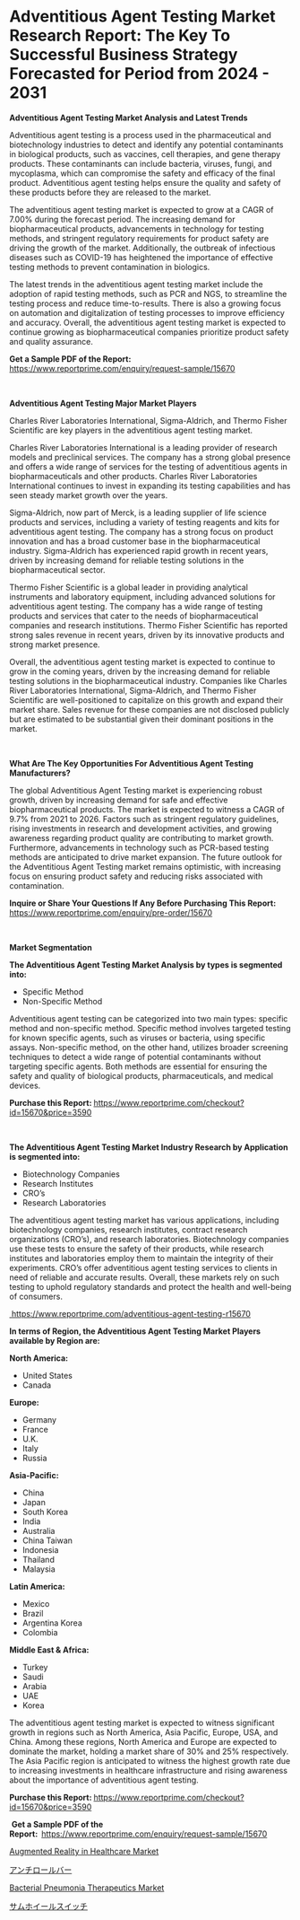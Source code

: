<p><h1>Adventitious Agent Testing Market Research Report: The Key To Successful Business Strategy Forecasted for Period from 2024 - 2031</h1></p><p><strong>Adventitious Agent Testing Market Analysis and Latest Trends</strong></p>
<p><p>Adventitious agent testing is a process used in the pharmaceutical and biotechnology industries to detect and identify any potential contaminants in biological products, such as vaccines, cell therapies, and gene therapy products. These contaminants can include bacteria, viruses, fungi, and mycoplasma, which can compromise the safety and efficacy of the final product. Adventitious agent testing helps ensure the quality and safety of these products before they are released to the market.</p><p>The adventitious agent testing market is expected to grow at a CAGR of 7.00% during the forecast period. The increasing demand for biopharmaceutical products, advancements in technology for testing methods, and stringent regulatory requirements for product safety are driving the growth of the market. Additionally, the outbreak of infectious diseases such as COVID-19 has heightened the importance of effective testing methods to prevent contamination in biologics.</p><p>The latest trends in the adventitious agent testing market include the adoption of rapid testing methods, such as PCR and NGS, to streamline the testing process and reduce time-to-results. There is also a growing focus on automation and digitalization of testing processes to improve efficiency and accuracy. Overall, the adventitious agent testing market is expected to continue growing as biopharmaceutical companies prioritize product safety and quality assurance.</p></p>
<p><strong>Get a Sample PDF of the Report:&nbsp;</strong> <a href="https://www.reportprime.com/enquiry/request-sample/15670">https://www.reportprime.com/enquiry/request-sample/15670</a></p>
<p>&nbsp;</p>
<p><strong>Adventitious Agent Testing Major Market Players</strong></p>
<p><p>Charles River Laboratories International, Sigma-Aldrich, and Thermo Fisher Scientific are key players in the adventitious agent testing market. </p><p>Charles River Laboratories International is a leading provider of research models and preclinical services. The company has a strong global presence and offers a wide range of services for the testing of adventitious agents in biopharmaceuticals and other products. Charles River Laboratories International continues to invest in expanding its testing capabilities and has seen steady market growth over the years. </p><p>Sigma-Aldrich, now part of Merck, is a leading supplier of life science products and services, including a variety of testing reagents and kits for adventitious agent testing. The company has a strong focus on product innovation and has a broad customer base in the biopharmaceutical industry. Sigma-Aldrich has experienced rapid growth in recent years, driven by increasing demand for reliable testing solutions in the biopharmaceutical sector.</p><p>Thermo Fisher Scientific is a global leader in providing analytical instruments and laboratory equipment, including advanced solutions for adventitious agent testing. The company has a wide range of testing products and services that cater to the needs of biopharmaceutical companies and research institutions. Thermo Fisher Scientific has reported strong sales revenue in recent years, driven by its innovative products and strong market presence.</p><p>Overall, the adventitious agent testing market is expected to continue to grow in the coming years, driven by the increasing demand for reliable testing solutions in the biopharmaceutical industry. Companies like Charles River Laboratories International, Sigma-Aldrich, and Thermo Fisher Scientific are well-positioned to capitalize on this growth and expand their market share. Sales revenue for these companies are not disclosed publicly but are estimated to be substantial given their dominant positions in the market.</p></p>
<p>&nbsp;</p>
<p><strong>What Are The Key Opportunities For Adventitious Agent Testing Manufacturers?</strong></p>
<p><p>The global Adventitious Agent Testing market is experiencing robust growth, driven by increasing demand for safe and effective biopharmaceutical products. The market is expected to witness a CAGR of 9.7% from 2021 to 2026. Factors such as stringent regulatory guidelines, rising investments in research and development activities, and growing awareness regarding product quality are contributing to market growth. Furthermore, advancements in technology such as PCR-based testing methods are anticipated to drive market expansion. The future outlook for the Adventitious Agent Testing market remains optimistic, with increasing focus on ensuring product safety and reducing risks associated with contamination.</p></p>
<p><strong>Inquire or Share Your Questions If Any Before Purchasing This Report:</strong> <a href="https://www.reportprime.com/enquiry/pre-order/15670">https://www.reportprime.com/enquiry/pre-order/15670</a></p>
<p>&nbsp;</p>
<p><strong>Market Segmentation</strong></p>
<p><strong>The Adventitious Agent Testing Market Analysis by types is segmented into:</strong></p>
<p><ul><li>Specific Method</li><li>Non-Specific Method</li></ul></p>
<p><p>Adventitious agent testing can be categorized into two main types: specific method and non-specific method. Specific method involves targeted testing for known specific agents, such as viruses or bacteria, using specific assays. Non-specific method, on the other hand, utilizes broader screening techniques to detect a wide range of potential contaminants without targeting specific agents. Both methods are essential for ensuring the safety and quality of biological products, pharmaceuticals, and medical devices.</p></p>
<p><strong>Purchase this Report:&nbsp;</strong><a href="https://www.reportprime.com/checkout?id=15670&price=3590">https://www.reportprime.com/checkout?id=15670&price=3590</a></p>
<p>&nbsp;</p>
<p><strong>The Adventitious Agent Testing Market Industry Research by Application is segmented into:</strong></p>
<p><ul><li>Biotechnology Companies</li><li>Research Institutes</li><li>CRO’s</li><li>Research Laboratories</li></ul></p>
<p><p>The adventitious agent testing market has various applications, including biotechnology companies, research institutes, contract research organizations (CRO’s), and research laboratories. Biotechnology companies use these tests to ensure the safety of their products, while research institutes and laboratories employ them to maintain the integrity of their experiments. CRO’s offer adventitious agent testing services to clients in need of reliable and accurate results. Overall, these markets rely on such testing to uphold regulatory standards and protect the health and well-being of consumers.</p></p>
<p><a href="https://www.reportprime.com/adventitious-agent-testing-r15670">&nbsp;https://www.reportprime.com/adventitious-agent-testing-r15670</a></p>
<p><strong>In terms of Region, the Adventitious Agent Testing Market Players available by Region are:</strong></p>
<p>
    <p> <strong> North America: </strong>
        <ul>
            <li>United States</li>
            <li>Canada</li>
        </ul>
        </p> 
    <p> <strong> Europe: </strong>
        <ul>
            <li>Germany</li>
            <li>France</li>
            <li>U.K.</li>
            <li>Italy</li>
            <li>Russia</li>
        </ul>
        </p> 
    <p> <strong> Asia-Pacific: </strong>
        <ul>
            <li>China</li>
            <li>Japan</li>
            <li>South Korea</li>
            <li>India</li>
            <li>Australia</li>
            <li>China Taiwan</li>
            <li>Indonesia</li>
            <li>Thailand</li>
            <li>Malaysia</li>
        </ul>
        </p> 
    <p> <strong> Latin America: </strong>
        <ul>
            <li>Mexico</li>
            <li>Brazil</li>
            <li>Argentina Korea</li>
            <li>Colombia</li>
        </ul>
        </p> 
    <p> <strong> Middle East & Africa: </strong>
        <ul>
            <li>Turkey</li>
            <li>Saudi</li>
            <li>Arabia</li>
            <li>UAE</li>
            <li>Korea</li>
        </ul>
    </p>
    </p>
<p><p>The adventitious agent testing market is expected to witness significant growth in regions such as North America, Asia Pacific, Europe, USA, and China. Among these regions, North America and Europe are expected to dominate the market, holding a market share of 30% and 25% respectively. The Asia Pacific region is anticipated to witness the highest growth rate due to increasing investments in healthcare infrastructure and rising awareness about the importance of adventitious agent testing.</p></p>
<p><strong>Purchase this Report: </strong><a href="https://www.reportprime.com/checkout?id=15670&price=3590">https://www.reportprime.com/checkout?id=15670&price=3590</a></p>
<p>&nbsp;<strong>Get a Sample PDF of the Report:&nbsp;&nbsp;</strong><a href="https://www.reportprime.com/enquiry/request-sample/15670">https://www.reportprime.com/enquiry/request-sample/15670</a></p>
<p><strong></strong></p>
<p><p><a href="https://github.com/peachesmcdowel1/Market-Research-Report-List-2/blob/main/augmented-reality-in-healthcare-market.md">Augmented Reality in Healthcare Market</a></p><p><a href="https://medium.com/@aurelianghideanu2022/%E3%82%A2%E3%83%B3%E3%83%81%E3%83%AD%E3%83%BC%E3%83%AB%E3%83%90%E3%83%BC%E5%B8%82%E5%A0%B4%E3%81%AE%E3%83%88%E3%83%AC%E3%83%B3%E3%83%89%E3%81%A8%E5%B8%82%E5%A0%B4%E5%88%86%E6%9E%90%E3%81%AF-2024%E5%B9%B4%E3%81%8B%E3%82%892031%E5%B9%B4%E3%81%BE%E3%81%A7%E3%81%AE%E6%9C%9F%E9%96%93%E3%81%AB%E4%BA%88%E6%B8%AC%E3%81%95%E3%82%8C%E3%81%A6%E3%81%84%E3%81%BE%E3%81%99-907c49abd537">アンチロールバー</a></p><p><a href="https://github.com/edytherolanlouisejk1miz0wig/Market-Research-Report-List-2/blob/main/bacterial-pneumonia-therapeutics-market.md">Bacterial Pneumonia Therapeutics Market</a></p><p><a href="https://medium.com/@annchovey2023/%E3%82%B5%E3%83%A0%E3%83%9B%E3%82%A4%E3%83%BC%E3%83%AB%E3%82%B9%E3%82%A4%E3%83%83%E3%83%81%E5%B8%82%E5%A0%B4-%E5%B8%82%E5%A0%B4%E3%81%AEcagr-%E5%B8%82%E5%A0%B4%E3%81%AE%E3%83%88%E3%83%AC%E3%83%B3%E3%83%89-%E3%81%8A%E3%82%88%E3%81%B3%E6%88%90%E9%95%B7%E6%88%A6%E7%95%A5%E3%81%AB%E5%AF%BE%E3%81%99%E3%82%8B%E6%B4%9E%E5%AF%9F-72ea0eaf6612">サムホイールスイッチ</a></p></p>